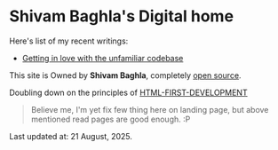 # Shivam Baghla's Digital home

Here's list of my recent writings:
- [Getting in love with the unfamiliar codebase](./blog/getting-in-love-with-the-unfamiliar-codebase.html)


This site is Owned by **Shivam Baghla**, completely [open source](https://github.com/shivambaghla/shivambaghla.com).

Doubling down on the principles of [HTML-FIRST-DEVELOPMENT](https://html-first.com/)

> Believe me, I'm yet fix few thing here on landing page, but above mentioned read pages are good enough. :P

Last updated at: 21 August, 2025.
